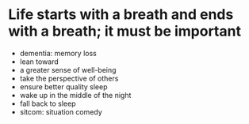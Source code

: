 # Life starts with a breath and ends with a breath; it must be important

* dementia: memory loss
* lean toward
* a greater sense of well-being
* take the perspective of others
* ensure better quality sleep
* wake up in the middle of the night
* fall back to sleep
* sitcom: situation comedy
